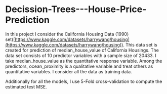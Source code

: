 # Decission-Trees---House-Price-Prediction

In this project I consider the California Housing Data (1990) set([https://www.kaggle.com/datasets/harrywang/housing](https://www.kaggle.com/datasets/harrywang/housing)). This data set is created for prediction of median_house_value of California Housings. The data set consists of 10 predictor variables with a sample size of 20433. I take median_house_value as the quantitative response variable. Among the predictors, ocean_proximity is a qualitative variable and treat others as quantitative variables. I consider all the data as training data. 

Additionally for all the models, I use 5-Fold cross-validation to compute the estimated test MSE.

